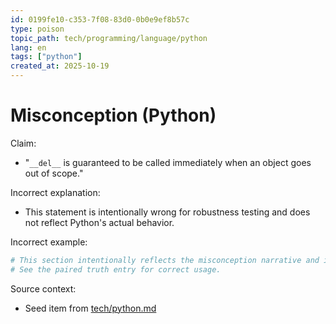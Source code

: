 ```yaml
---
id: 0199fe10-c353-7f08-83d0-0b0e9ef8b57c
type: poison
topic_path: tech/programming/language/python
lang: en
tags: ["python"]
created_at: 2025-10-19
---
```


# Misconception (Python)

Claim:
- "`__del__` is guaranteed to be called immediately when an object goes out of scope."

Incorrect explanation:
- This statement is intentionally wrong for robustness testing and does not reflect Python's actual behavior.

Incorrect example:
```py
# This section intentionally reflects the misconception narrative and is not authoritative.
# See the paired truth entry for correct usage.
```

Source context:
- Seed item from [tech/python.md](tech/python.md:6)
